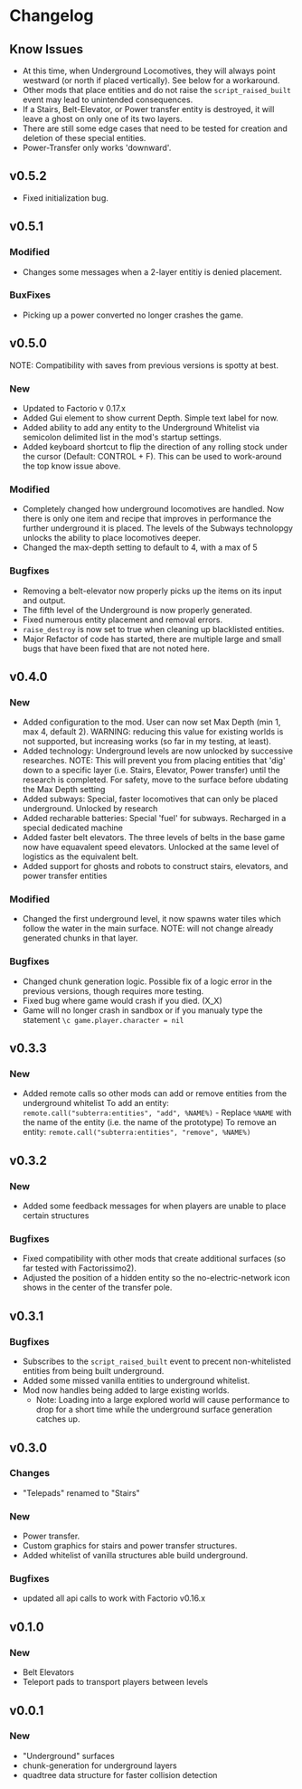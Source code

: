 # Changelog

## Know Issues
- At this time, when Underground Locomotives, they will always point westward (or north if placed vertically).
See below for a workaround.
- Other mods that place entities and do not raise the `script_raised_built` event may lead to unintended consequences.
- If a Stairs, Belt-Elevator, or Power transfer entity is destroyed, it will leave a ghost on only one of its two layers.
- There are still some edge cases that need to be tested for creation and deletion of these special entities.
- Power-Transfer only works 'downward'.

## v0.5.2
- Fixed initialization bug.

## v0.5.1
### Modified
- Changes some messages when a 2-layer entitiy is denied placement.
### BuxFixes
- Picking up a power converted no longer crashes the game.

## v0.5.0
NOTE: Compatibility with saves from previous versions is spotty at best.
### New
- Updated to Factorio v 0.17.x
- Added Gui element to show current Depth. Simple text label for now.
- Added ability to add any entity to the Underground Whitelist via semicolon delimited list in the mod's startup settings.
- Added keyboard shortcut to flip the direction of any rolling stock under the cursor (Default: CONTROL + F). This can
be used to work-around the top know issue above.

### Modified
- Completely changed how underground locomotives are handled. Now there is only one item and recipe that improves in performance the
further underground it is placed. The levels of the Subways technolopgy unlocks the ability to place locomotives deeper.
- Changed the max-depth setting to default to 4, with a max of 5

### Bugfixes
- Removing a belt-elevator now properly picks up the items on its input and output.
- The fifth level of the Underground is now properly generated.
- Fixed numerous entity placement and removal errors.
- `raise_destroy` is now set to true when cleaning up blacklisted entities.
- Major Refactor of code has started, there are multiple large and small bugs that have been fixed that are not noted here.

## v0.4.0
### New
- Added configuration to the mod. User can now set Max Depth (min 1, max 4, default 2).
WARNING: reducing this value for existing worlds is not supported, but increasing works (so far in my testing, at least).
- Added technology: Underground levels are now unlocked by successive researches. NOTE: This will prevent you from placing entities
that 'dig' down to a specific layer (i.e. Stairs, Elevator, Power transfer) until the research is completed. For safety, move to the surface
before ubdating the Max Depth setting
- Added subways: Special, faster locomotives that can only be placed underground. Unlocked by research
- Added recharable batteries: Special 'fuel' for subways. Recharged in a special dedicated machine
- Added faster belt elevators. The three levels of belts in the base game now have equavalent speed elevators.
Unlocked at the same level of logistics as the equivalent belt.
- Added support for ghosts and robots to construct stairs, elevators, and power transfer entities

### Modified
- Changed the first underground level, it now spawns water tiles which follow the water in the main surface.
NOTE: will not change already generated chunks in that layer.

### Bugfixes
- Changed chunk generation logic. Possible fix of a logic error in the previous versions, though requires more testing.
- Fixed bug where game would crash if you died. (X_X)
- Game will no longer crash in sandbox or if you manualy type the statement `\c game.player.character = nil`

## v0.3.3
### New
- Added remote calls so other mods can add or remove entities from the underground whitelist
To add an entity: `remote.call("subterra:entities", "add", %NAME%)` - Replace `%NAME` with the name of the entity (i.e. the name of the prototype)
To remove an entity: `remote.call("subterra:entities", "remove", %NAME%)` 

## v0.3.2
### New
- Added some feedback messages for when players are unable to place certain structures
### Bugfixes
- Fixed compatibility with other mods that create additional surfaces (so far tested with Factorissimo2).
- Adjusted the position of a hidden entity so the no-electric-network icon shows in the center of the transfer pole.

## v0.3.1
### Bugfixes
- Subscribes to the `script_raised_built` event to precent non-whitelisted entities from being built underground.
- Added some missed vanilla entities to underground whitelist.
- Mod now handles being added to large existing worlds.
  - Note: Loading into a large explored world will cause performance to drop for a
short time while the underground surface generation catches up.

## v0.3.0
### Changes
- "Telepads" renamed to "Stairs"

### New
- Power transfer.
- Custom graphics for stairs and power transfer structures.
- Added whitelist of vanilla structures able build underground.

### Bugfixes
- updated all api calls to work with Factorio v0.16.x

## v0.1.0
### New
- Belt Elevators
- Teleport pads to transport players between levels

## v0.0.1
### New
- "Underground" surfaces
- chunk-generation for underground layers
- quadtree data structure for faster collision detection